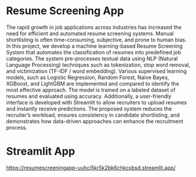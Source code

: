 # Resume Screening App
The rapid growth in job applications across industries has increased the need for efficient and automated resume screening systems. Manual shortlisting is often time-consuming, subjective, and prone to human bias.
In this project, we develop a machine learning-based Resume Screening System that automates the classification of resumes into predefined job categories. The system pre-processes textual data using NLP (Natural Language Processing) techniques such as tokenization, stop word removal, and victimization (TF-IDF / word embedding). Various supervised learning models, such as Logistic Regression, Random Forest, Naive Bayes, XGBoost, and LightGBM are implemented and compared to identify the most effective approach. The model is trained on a labeled dataset of resumes and evaluated using accuracy. 
Additionally, a user-friendly interface is developed with Streamlit to allow recruiters to upload resumes and instantly receive predictions. The proposed system reduces the recruiter’s workload, ensures consistency in candidate shortlisting, and demonstrates how data-driven approaches can enhance the recruitment process.

# Streamlit App
https://resumescreeningapp-uuhcj5kr5k2bk6chkcxbsd.streamlit.app/
